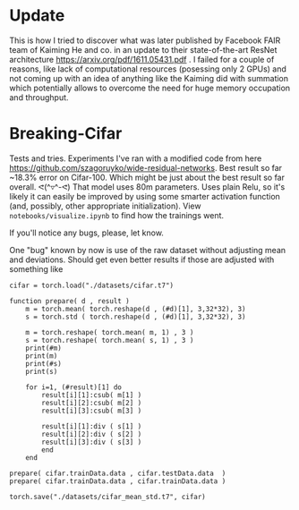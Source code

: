 # Update
This is how I tried to discover what was later published by Facebook FAIR team of Kaiming He and co. in an update to their state-of-the-art ResNet architecture https://arxiv.org/pdf/1611.05431.pdf . I failed for a couple of reasons, like lack of computational resources (posessing only 2 GPUs) and not coming up with an idea of anything like the Kaiming did with summation which potentially allows to overcome the need for huge memory occupation and throughput.

# Breaking-Cifar
Tests and tries. Experiments I've ran with a modified code from here https://github.com/szagoruyko/wide-residual-networks. Best result so far ~18.3% error on Cifar-100. Which might be just about the best result so far overall. ᕙ(^▿^-ᕙ) That model uses 80m parameters. Uses plain Relu, so it's likely it can easily be improved by using some smarter activation function (and, possibly, other appropriate initialization). View `notebooks/visualize.ipynb` to find how the trainings went.

If you'll notice any bugs, please, let know.

One "bug" known by now is use of the raw dataset without adjusting mean and deviations. Should get even better results if those are adjusted with something like


```
cifar = torch.load("./datasets/cifar.t7")

function prepare( d , result )
    m = torch.mean( torch.reshape(d , (#d)[1], 3,32*32), 3)
    s = torch.std ( torch.reshape(d , (#d)[1], 3,32*32), 3)

    m = torch.reshape( torch.mean( m, 1) , 3 )
    s = torch.reshape( torch.mean( s, 1) , 3 )
    print(#m)
    print(m)
    print(#s)
    print(s)

    for i=1, (#result)[1] do
        result[i][1]:csub( m[1] )
        result[i][2]:csub( m[2] )
        result[i][3]:csub( m[3] )

        result[i][1]:div ( s[1] )
        result[i][2]:div ( s[2] )
        result[i][3]:div ( s[3] )
        end
    end

prepare( cifar.trainData.data , cifar.testData.data  )
prepare( cifar.trainData.data , cifar.trainData.data )

torch.save("./datasets/cifar_mean_std.t7", cifar)
```
